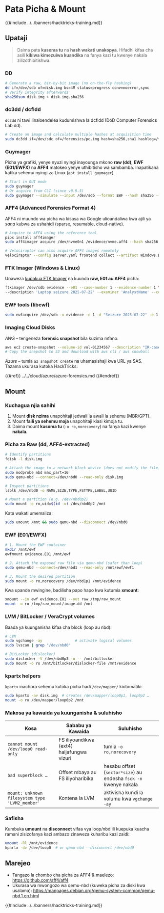 # Pata Picha & Mount

{{#include ../../banners/hacktricks-training.md}}


## Upataji

> Daima pata **kusoma tu** na **hash wakati unakopya**. Hifadhi kifaa cha asili **kikiwa kimezuiwa kuandika** na fanya kazi tu kwenye nakala zilizothibitishwa.

### DD
```bash
# Generate a raw, bit-by-bit image (no on-the-fly hashing)
dd if=/dev/sdb of=disk.img bs=4M status=progress conv=noerror,sync
# Verify integrity afterwards
sha256sum disk.img > disk.img.sha256
```
### dc3dd / dcfldd

`dc3dd` ni tawi linaloendelea kudumishwa la dcfldd (DoD Computer Forensics Lab dd).
```bash
# Create an image and calculate multiple hashes at acquisition time
sudo dc3dd if=/dev/sdc of=/forensics/pc.img hash=sha256,sha1 hashlog=/forensics/pc.hashes log=/forensics/pc.log bs=1M
```
### Guymager
Picha ya grafiki, yenye nyuzi nyingi inayounga mkono **raw (dd)**, **EWF (E01/EWFX)** na **AFF4** matokeo yenye uthibitisho wa sambamba. Inapatikana katika sehemu nyingi za Linux (`apt install guymager`).
```bash
# Start in GUI mode
sudo guymager
# Or acquire from CLI (since v0.9.5)
sudo guymager --simulate --input /dev/sdb --format EWF --hash sha256 --output /evidence/drive.e01
```
### AFF4 (Advanced Forensics Format 4)

AFF4 ni muundo wa picha wa kisasa wa Google ulioandaliwa kwa ajili ya *sana* kubwa za ushahidi (sparse, resumable, cloud-native).
```bash
# Acquire to AFF4 using the reference tool
pipx install aff4imager
sudo aff4imager acquire /dev/nvme0n1 /evidence/nvme.aff4 --hash sha256

# Velociraptor can also acquire AFF4 images remotely
velociraptor --config server.yaml frontend collect --artifact Windows.Disk.Acquire --args device="\\.\\PhysicalDrive0" format=AFF4
```
### FTK Imager (Windows & Linux)

Unaweza [kupakua FTK Imager](https://accessdata.com/product-download) na kuunda **raw, E01 au AFF4** picha:
```bash
ftkimager /dev/sdb evidence --e01 --case-number 1 --evidence-number 1 \
--description 'Laptop seizure 2025-07-22' --examiner 'AnalystName' --compress 6
```
### EWF tools (libewf)
```bash
sudo ewfacquire /dev/sdb -u evidence -c 1 -d "Seizure 2025-07-22" -e 1 -X examiner --format encase6 --compression best
```
### Imaging Cloud Disks

*AWS* – tengeneza **forensic snapshot** bila kuzima mfano:
```bash
aws ec2 create-snapshot --volume-id vol-01234567 --description "IR-case-1234 web-server 2025-07-22"
# Copy the snapshot to S3 and download with aws cli / aws snowball
```
*Azure* – tumia `az snapshot create` na uhamasishaji kwa URL ya SAS. Tazama ukurasa kutoka HackTricks:

{{#ref}}
../../cloud/azure/azure-forensics.md
{{#endref}}


## Mount

### Kuchagua njia sahihi

1. Mount **disk nzima** unapohitaji jedwali la awali la sehemu (MBR/GPT).
2. Mount **faili ya sehemu moja** unapohitaji kiasi kimoja tu.
3. Daima mount **kusoma tu** (`-o ro,norecovery`) na fanya kazi kwenye **nakala**.

### Picha za Raw (dd, AFF4-extracted)
```bash
# Identify partitions
fdisk -l disk.img

# Attach the image to a network block device (does not modify the file)
sudo modprobe nbd max_part=16
sudo qemu-nbd --connect=/dev/nbd0 --read-only disk.img

# Inspect partitions
lsblk /dev/nbd0 -o NAME,SIZE,TYPE,FSTYPE,LABEL,UUID

# Mount a partition (e.g. /dev/nbd0p2)
sudo mount -o ro,uid=$(id -u) /dev/nbd0p2 /mnt
```
Kata wakati umemaliza:
```bash
sudo umount /mnt && sudo qemu-nbd --disconnect /dev/nbd0
```
### EWF (E01/EWFX)
```bash
# 1. Mount the EWF container
mkdir /mnt/ewf
ewfmount evidence.E01 /mnt/ewf

# 2. Attach the exposed raw file via qemu-nbd (safer than loop)
sudo qemu-nbd --connect=/dev/nbd1 --read-only /mnt/ewf/ewf1

# 3. Mount the desired partition
sudo mount -o ro,norecovery /dev/nbd1p1 /mnt/evidence
```
Kwa upande mwingine, badilisha papo hapo kwa kutumia **xmount**:
```bash
xmount --in ewf evidence.E01 --out raw /tmp/raw_mount
mount -o ro /tmp/raw_mount/image.dd /mnt
```
### LVM / BitLocker / VeraCrypt volumes

Baada ya kuunganisha kifaa cha block (loop au nbd):
```bash
# LVM
sudo vgchange -ay               # activate logical volumes
sudo lvscan | grep "/dev/nbd0"

# BitLocker (dislocker)
sudo dislocker -V /dev/nbd0p3 -u -- /mnt/bitlocker
sudo mount -o ro /mnt/bitlocker/dislocker-file /mnt/evidence
```
### kpartx helpers

`kpartx` inachora sehemu kutoka picha hadi `/dev/mapper/` kiotomatiki:
```bash
sudo kpartx -av disk.img  # creates /dev/mapper/loop0p1, loop0p2 …
mount -o ro /dev/mapper/loop0p2 /mnt
```
### Makosa ya kawaida ya kuunganisha & suluhisho

| Kosa | Sababu ya Kawaida | Suluhisho |
|-------|---------------|-----|
| `cannot mount /dev/loop0 read-only` | FS iliyoandikwa (ext4) haijafungwa vizuri | tumia `-o ro,norecovery` |
| `bad superblock …` | Offset mbaya au FS iliyoharibika | hesabu offset (`sector*size`) au endesha `fsck -n` kwenye nakala |
| `mount: unknown filesystem type 'LVM2_member'` | Kontena la LVM | aktivisha kundi la volumu kwa `vgchange -ay` |

### Safisha

Kumbuka **umount** na **disconnect** vifaa vya loop/nbd ili kuepuka kuacha ramani zisizofanya kazi ambazo zinaweza kuharibu kazi zaidi:
```bash
umount -Rl /mnt/evidence
kpartx -dv /dev/loop0  # or qemu-nbd --disconnect /dev/nbd0
```
## Marejeo

- Tangazo la chombo cha picha za AFF4 & maelezo: https://github.com/aff4/aff4
- Ukurasa wa mwongozo wa qemu-nbd (kuweka picha za diski kwa usalama): https://manpages.debian.org/qemu-system-common/qemu-nbd.1.en.html

{{#include ../../banners/hacktricks-training.md}}
